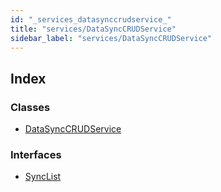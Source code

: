 ```yaml
---
id: "_services_datasynccrudservice_"
title: "services/DataSyncCRUDService"
sidebar_label: "services/DataSyncCRUDService"
---
```


## Index

### Classes

* [DataSyncCRUDService](../classes/_services_datasynccrudservice_.datasynccrudservice.md)

### Interfaces

* [SyncList](../interfaces/_services_datasynccrudservice_.synclist.md)
